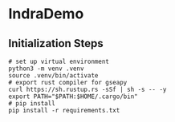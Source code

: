 # IndraDemo

## Initialization Steps
```
# set up virtual environment
python3 -m venv .venv
source .venv/bin/activate
# export rust compiler for gseapy
curl https://sh.rustup.rs -sSf | sh -s -- -y
export PATH="$PATH:$HOME/.cargo/bin"
# pip install
pip install -r requirements.txt

```
